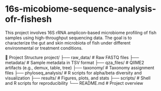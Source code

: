 # 16s-micobiome-sequence-analysis-ofr-fishesh
This project involves 16S rRNA amplicon-based microbiome profiling of fish samples using high-throughput sequencing data. 
The goal is to characterize the gut and skin microbiota of fish under different environmental or treatment conditions.

📂 Project Structure
project/
├── raw_data/                  # Raw FASTQ files
├── metadata/                  # Sample metadata in TSV format
├── qza_files/                 # QIIME2 artifacts (e.g., demux, table, tree)
├── taxonomy/                  # Taxonomy assignment files
├── phyloseq_analysis/         # R scripts for alpha/beta diversity and visualization
├── results/                   # Figures, plots, and stats
├── scripts/                   # Shell and R scripts for reproducibility
└── README.md                  # Project overview

